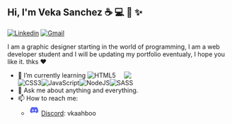 ## Hi, I'm Veka Sanchez ☕ 💻 💜 ✨
[![Linkedin](https://img.shields.io/badge/-LinkedIn-blue?style=flat&logo=Linkedin&logoColor=white)](https://www.linkedin.com/in/veronika-sanchez/)
[![Gmail](https://img.shields.io/badge/-Gmail-c14438?style=flat&logo=Gmail&logoColor=white)](mailto:sanchezveka3@gmail.com)

I am a graphic designer starting in the world of programming, I am a web developer student and I will be updating my portfolio eventualy, I hope you like it. thks :heart:

<img align= "right" width= "240" src= "https://pa1.narvii.com/6580/8098c6e9207376889eeb0532d9f5a0723c4d73f5_hq.gif"/>

- 🌱 I’m currently learning ![HTML5](https://img.icons8.com/color/30/html-5.png)![CSS3](https://img.icons8.com/color/30/css3.png)![JavaScript](https://img.icons8.com/color/30/javascript.png)![NodeJS](https://img.icons8.com/color/30/nodejs.png)![SASS](https://img.icons8.com/color/30/sass.png)
- 💬 Ask me about anything and everything.
- 📫 How to reach me: 
  - <a><img height="25" src="https://raw.githubusercontent.com/github/explore/80688e429a7d4ef2fca1e82350fe8e3517d3494d/topics/discord/discord.png"> [Discord](https://discord.com/): vkaahboo </a>
